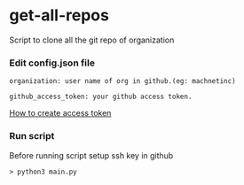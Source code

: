 # get-all-repos
Script to clone all the git repo of organization


### Edit config.json file

```
organization: user name of org in github.(eg: machnetinc)

github_access_token: your github access token. 
```
[How to create access token](https://docs.github.com/en/github/authenticating-to-github/keeping-your-account-and-data-secure/creating-a-personal-access-token)

### Run script
Before running script setup ssh key in github

```
> python3 main.py

```
